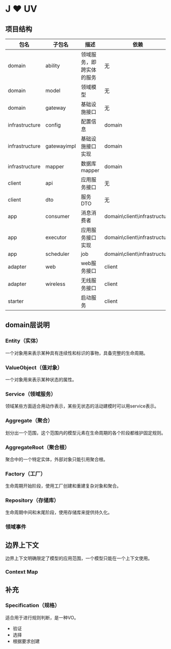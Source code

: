 # J ❤ UV

## 项目结构

| 包名 | 子包名 | 描述 | 依赖 |
| ---- | ---- | ---- | ---- |
| domain | ability | 领域服务，即跨实体的服务 | 无 |
| domain | model | 领域模型 | 无 |
| domain | gateway | 基础设施接口 | 无 |
| infrastructure | config | 配置信息 | domain |
| infrastructure | gatewayimpl | 基础设施接口实现 | domain |
| infrastructure | mapper | 数据库mapper | domain |
| client | api | 应用服务接口 | 无 |
| client | dto | 服务DTO | 无 |
| app | consumer | 消息消费者 | domain\client\infrastructure |
| app | executor | 应用服务接口实现 | domain\client\infrastructure |
| app | scheduler | job | domain\client\infrastructure |
| adapter | web | web服务接口 | client |
| adapter | wireless | 无线服务接口 | client |
| starter |  | 启动服务 | client |

## domain层说明

### Entity（实体）
一个对象用来表示某种具有连续性和标识的事物，具备完整的生命周期。

### ValueObject（值对象）
一个对象用来表示某种状态的属性。

### Service（领域服务）
领域某些方面适合用动作表示，某些无状态的活动建模时可以用service表示。

### Aggregate（聚合）
划分出一个范围，这个范围内的模型元素在生命周期的各个阶段都维护固定规则。

### AggregateRoot（聚合根）
聚合中的一个特定实体，外部对象只能引用聚合根。

### Factory（工厂）
生命周期开始阶段，使用工厂创建和重建复杂对象和聚合。

### Repository（存储库）
生命周期中间和末尾阶段，使用存储库来提供持久化。

### 领域事件

## 边界上下文
边界上下文明确限定了模型的应用范围，一个模型只能在一个上下文使用。

### Context Map

## 补充

### Specification（规格）
适合用于进行规则判断，是一种VO。
- 验证
- 选择
- 根据要求创建
